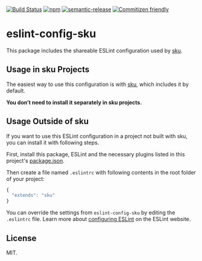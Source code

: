 [![Build Status](https://img.shields.io/travis/seek-oss/eslint-config-sku/master.svg?style=flat-square)](http://travis-ci.org/seek-oss/eslint-config-sku) [![npm](https://img.shields.io/npm/v/eslint-config-sku.svg?style=flat-square)](https://www.npmjs.com/package/eslint-config-sku) [![semantic-release](https://img.shields.io/badge/%20%20%F0%9F%93%A6%F0%9F%9A%80-semantic--release-e10079.svg?style=flat-square)](https://github.com/semantic-release/semantic-release) [![Commitizen friendly](https://img.shields.io/badge/commitizen-friendly-brightgreen.svg?style=flat-square)](http://commitizen.github.io/cz-cli/)


# eslint-config-sku

This package includes the shareable ESLint configuration used by [sku](https://github.com/seek-oss/sku).

## Usage in sku Projects

The easiest way to use this configuration is with [sku](https://github.com/seek-oss/sku), which includes it by default.

**You don’t need to install it separately in sku projects.**

## Usage Outside of sku

If you want to use this ESLint configuration in a project not built with sku, you can install it with following steps.

First, install this package, ESLint and the necessary plugins listed in this project's [package.json](package.json).

Then create a file named `.eslintrc` with following contents in the root folder of your project:

```js
{
  "extends": "sku"
}
```

You can override the settings from `eslint-config-sku` by editing the `.eslintrc` file. Learn more about [configuring ESLint](http://eslint.org/docs/user-guide/configuring) on the ESLint website.

## License

MIT.
